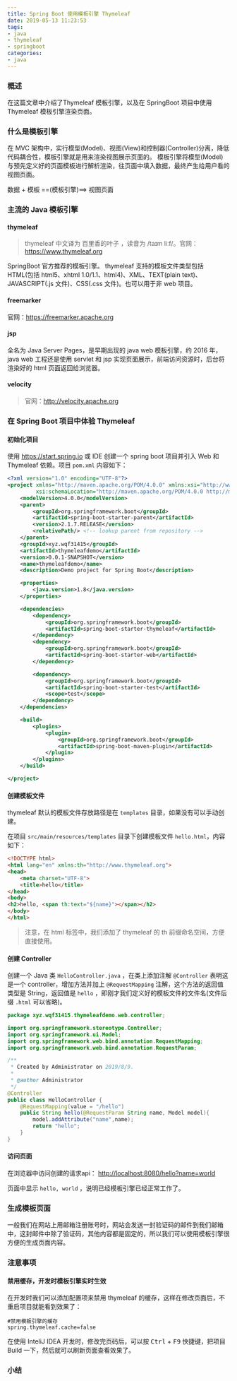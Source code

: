 ```yaml
---
title: Spring Boot 使用模板引擎 Thymeleaf
date: 2019-05-13 11:23:53
tags:
- java
- thymeleaf
- springboot
categories:
- java
---
```


### 概述
在这篇文章中介绍了Thymeleaf 模板引擎，以及在 SpringBoot 项目中使用 Thymeleaf 模板引擎渲染页面。

### 什么是模板引擎
在 MVC 架构中，实行模型(Model)、视图(View)和控制器(Controller)分离，降低代码耦合性，模板引擎就是用来渲染视图展示页面的。
模板引擎将模型(Model) 与预先定义好的页面模板进行解析渲染，往页面中填入数据，最终产生给用户看的视图页面。

数据 + 模板 ==(模板引擎)==> 视图页面

<!-- more -->

### 主流的 Java 模板引擎
#### thymeleaf
> thymeleaf 中文译为 百里香的叶子 ，读音为 /taɪm liːf/。官网：<https://www.thymeleaf.org>

SpringBoot 官方推荐的模板引擎。
thymeleaf 支持的模板文件类型包括 HTML(包括 html5、xhtml 1.0/1.1、html4)、XML、TEXT(plain text)、JAVASCRIPT(.js 文件)、CSS(.css 文件)。也可以用于非 web 项目。

#### freemarker
官网：<https://freemarker.apache.org>

#### jsp
全名为 Java Server Pages，是早期出现的 java web 模板引擎，约 2016 年，java web 工程还是使用 servlet 和 jsp 实现页面展示，前端访问资源时，后台将渲染好的 html 页面返回给浏览器。

#### velocity
> 官网：<http://velocity.apache.org>

### 在  Spring Boot  项目中体验  Thymeleaf

#### 初始化项目

使用 <https://start.spring.io> 或 IDE 创建一个 spring boot 项目并引入 Web 和 Thymeleaf 依赖。项目 `pom.xml` 内容如下：

```xml
<?xml version="1.0" encoding="UTF-8"?>
<project xmlns="http://maven.apache.org/POM/4.0.0" xmlns:xsi="http://www.w3.org/2001/XMLSchema-instance"
         xsi:schemaLocation="http://maven.apache.org/POM/4.0.0 http://maven.apache.org/xsd/maven-4.0.0.xsd">
    <modelVersion>4.0.0</modelVersion>
    <parent>
        <groupId>org.springframework.boot</groupId>
        <artifactId>spring-boot-starter-parent</artifactId>
        <version>2.1.7.RELEASE</version>
        <relativePath/> <!-- lookup parent from repository -->
    </parent>
    <groupId>xyz.wqf31415</groupId>
    <artifactId>thymeleafdemo</artifactId>
    <version>0.0.1-SNAPSHOT</version>
    <name>thymeleafdemo</name>
    <description>Demo project for Spring Boot</description>

    <properties>
        <java.version>1.8</java.version>
    </properties>

    <dependencies>
        <dependency>
            <groupId>org.springframework.boot</groupId>
            <artifactId>spring-boot-starter-thymeleaf</artifactId>
        </dependency>
        <dependency>
            <groupId>org.springframework.boot</groupId>
            <artifactId>spring-boot-starter-web</artifactId>
        </dependency>

        <dependency>
            <groupId>org.springframework.boot</groupId>
            <artifactId>spring-boot-starter-test</artifactId>
            <scope>test</scope>
        </dependency>
    </dependencies>

    <build>
        <plugins>
            <plugin>
                <groupId>org.springframework.boot</groupId>
                <artifactId>spring-boot-maven-plugin</artifactId>
            </plugin>
        </plugins>
    </build>

</project>
```

#### 创建模板文件

thymeleaf 默认的模板文件存放路径是在 `templates` 目录，如果没有可以手动创建。

在项目 `src/main/resources/templates` 目录下创建模板文件 `hello.html`，内容如下：

```html
<!DOCTYPE html>
<html lang="en" xmlns:th="http://www.thymeleaf.org">
<head>
    <meta charset="UTF-8">
    <title>hello</title>
</head>
<body>
<h2>hello, <span th:text="${name}"></span></h2>
</body>
</html>
```

> 注意，在 html 标签中，我们添加了 thymeleaf 的 th 前缀命名空间，方便直接使用。

#### 创建 Controller

创建一个 Java 类 `HelloController.java` ，在类上添加注解 `@Controller` 表明这是一个 controller，增加方法并加上 `@RequestMapping` 注解，这个方法的返回值类型是 String，返回值是 `hello` ，即刚才我们定义好的模板文件的文件名(文件后缀 `.html` 可以省略)。

```java
package xyz.wqf31415.thymeleafdemo.web.controller;

import org.springframework.stereotype.Controller;
import org.springframework.ui.Model;
import org.springframework.web.bind.annotation.RequestMapping;
import org.springframework.web.bind.annotation.RequestParam;

/**
 * Created by Administrator on 2019/8/9.
 *
 * @author Administrator
 */
@Controller
public class HelloController {
    @RequestMapping(value = "/hello")
    public String hello(@RequestParam String name, Model model){
        model.addAttribute("name",name);
        return "hello";
    }
}
```

#### 访问页面

在浏览器中访问创建的请求api： <http://localhost:8080/hello?name=world> 

页面中显示 `hello, world` ，说明已经模板引擎已经正常工作了。

### 生成模板页面

一般我们在网站上用邮箱注册账号时，网站会发送一封验证码的邮件到我们邮箱中，这封邮件中除了验证码，其他内容都是固定的，所以我们可以使用模板引擎很方便的生成页面内容。



### 注意事项

#### 禁用缓存，开发时模板引擎实时生效

在开发时我们可以添加配置项来禁用 thymeleaf 的缓存，这样在修改页面后，不重启项目就能看到效果了：

```properties
#禁用模板引擎的缓存
spring.thymeleaf.cache=false
```

在使用 InteliJ IDEA 开发时，修改完页码后，可以按 <kbd>Ctrl</kbd> + <kbd>F9</kbd> 快捷键，把项目 Build 一下，然后就可以刷新页面查看效果了。

### 小结

